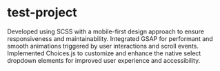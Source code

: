 # test-project

Developed using SCSS with a mobile-first design approach to ensure responsiveness and maintainability.
Integrated GSAP for performant and smooth animations triggered by user interactions and scroll events.
Implemented Choices.js to customize and enhance the native select dropdown elements for improved user experience and accessibility.
